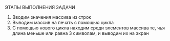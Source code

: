 ЭТАПЫ ВЫПОЛНЕНИЯ ЗАДАЧИ
1) Вводим значения массива из строк
2) Выводим массив на печать с помощью цикла
3) С помощью нового цикла находим среди элементов массива те, чья длина меньше или равна 3 символам, и выводим их на экран
